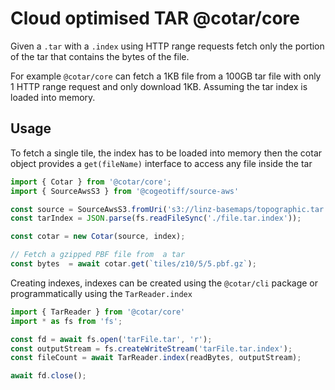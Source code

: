 # Cloud optimised TAR @cotar/core


Given a `.tar` with a `.index` using HTTP range requests fetch only the portion of the tar that contains the bytes of the file.

For example `@cotar/core` can fetch a 1KB file from a 100GB tar file with only 1 HTTP range request and only download 1KB. Assuming the tar index is loaded into memory.


## Usage


To fetch a single tile, the index has to be loaded into memory then the cotar object provides a `get(fileName)` interface to access any file inside the tar
```typescript
import { Cotar } from '@cotar/core';
import { SourceAwsS3 } from '@cogeotiff/source-aws'

const source = SourceAwsS3.fromUri('s3://linz-basemaps/topographic.tar');
const tarIndex = JSON.parse(fs.readFileSync('./file.tar.index'));

const cotar = new Cotar(source, index);

// Fetch a gzipped PBF file from  a tar
const bytes  = await cotar.get(`tiles/z10/5/5.pbf.gz`);
```

Creating indexes, indexes can be created using the `@cotar/cli` package or programmatically using the `TarReader.index`

```typescript
import { TarReader } from '@cotar/core'
import * as fs from 'fs';

const fd = await fs.open('tarFile.tar', 'r');
const outputStream = fs.createWriteStream('tarFile.tar.index');
const fileCount = await TarReader.index(readBytes, outputStream);

await fd.close();
```
